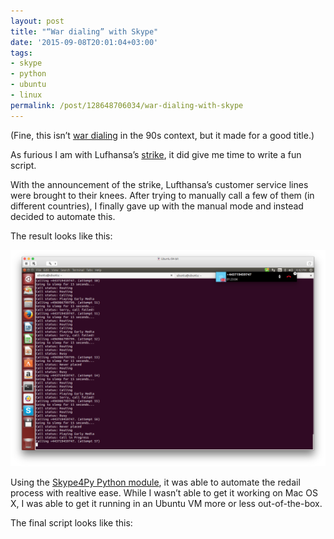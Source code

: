 ```yaml
---
layout: post
title: "“War dialing” with Skype"
date: '2015-09-08T20:01:04+03:00'
tags:
- skype
- python
- ubuntu
- linux
permalink: /post/128648706034/war-dialing-with-skype
---
```

(Fine, this isn’t [war dialing](https://en.wikipedia.org/wiki/War_dialing) in the 90s context, but it made for a good title.)

As furious I am with Lufhansa’s [strike](http://www.independent.co.uk/news/business/lufthansa-passengers-grounded-as-pilots-launch-two-day-strike-10491256.html), it did give me time to write a fun script.

With the announcement of the strike, Lufthansa’s customer service lines were brought to their knees. After trying to manually call a few of them (in different countries), I finally gave up with the manual mode and instead decided to automate this.

The result looks like this:

![](/tumblr_files/tumblr_inline_nuddo9DjCQ1skxjxc_540.png)

Using the [Skype4Py Python module](https://pypi.python.org/pypi/Skype4Py), it was able to automate the redail process with realtive ease. While I wasn’t able to get it working on Mac OS X, I was able to get it running in an Ubuntu VM more or less out-of-the-box.

The final script looks like this:
